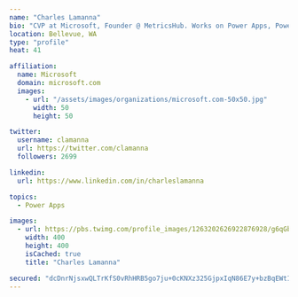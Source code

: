 ```yaml
---
name: "Charles Lamanna"
bio: "CVP at Microsoft, Founder @ MetricsHub. Works on Power Apps, Power Automate, Power Virtual Agent, Common Data Service and Dynamics 365."
location: Bellevue, WA
type: "profile"
heat: 41

affiliation:
  name: Microsoft
  domain: microsoft.com
  images:
    - url: "/assets/images/organizations/microsoft.com-50x50.jpg"
      width: 50
      height: 50

twitter:
  username: clamanna
  url: https://twitter.com/clamanna
  followers: 2699

linkedin:
  url: https://www.linkedin.com/in/charleslamanna

topics:
  - Power Apps

images:
  - url: https://pbs.twimg.com/profile_images/1263202626922876928/g6qGbHZ-_400x400.jpg
    width: 400
    height: 400
    isCached: true
    title: "Charles Lamanna"

secured: "dcDnrNjsxwQLTrKfS0vRhHRB5go7ju+0cKNXz325GjpxIqN86E7y+bzBqEWtIteNGeyrI4YtWt7/oTXyhnS06G+05XOSA/aOzYsnzKdP3sXAtYPwuHnLk1aC7RVMS7ynSGt0JPZKCC2BIS/D95gJtljQ5Jg4RWJJ1SkNZsyr4iRGFzqnfqw1L9C2pocO5wxfY44SVOYzWa5mdH0dOCMPsluRE+M20j2rLT0gwsSUqh5DaCvRudzBlEkxSQgmjd4YEfkEJoZjhDwpDvGOB0Y/OoySjnqg4PWgz9pRb2foDKs9XFgN2Ux1G5pKq/vBSWykQMBcnfGF8UjmYr6ZM4FXPX2eHMpq2ip5W6Rket3brbnn830lsX0fBhLPQPD+SpCBpq07LdbHN22zYs0Rjxyxsn2KtbSWw5dIO/16tJ5z9Nw=;pKhxGFwO1eJhDmJXFl+I3w=="
---
```


